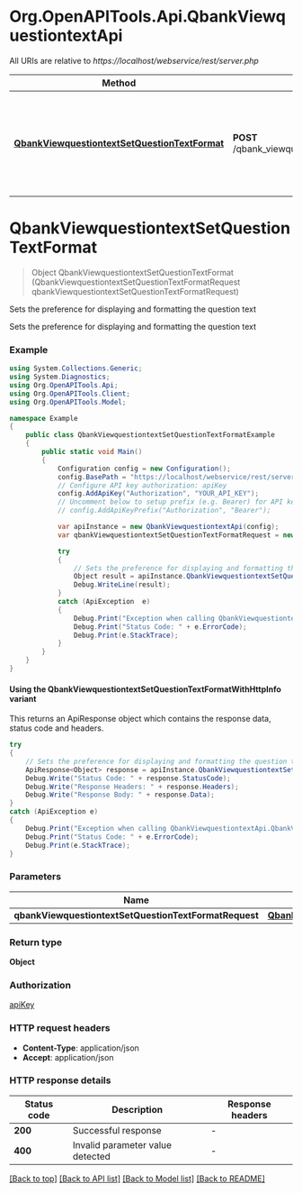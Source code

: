 # Org.OpenAPITools.Api.QbankViewquestiontextApi

All URIs are relative to *https://localhost/webservice/rest/server.php*

| Method | HTTP request | Description |
|--------|--------------|-------------|
| [**QbankViewquestiontextSetQuestionTextFormat**](QbankViewquestiontextApi.md#qbankviewquestiontextsetquestiontextformat) | **POST** /qbank_viewquestiontext_set_question_text_format | Sets the preference for displaying and formatting the question text |

<a id="qbankviewquestiontextsetquestiontextformat"></a>
# **QbankViewquestiontextSetQuestionTextFormat**
> Object QbankViewquestiontextSetQuestionTextFormat (QbankViewquestiontextSetQuestionTextFormatRequest qbankViewquestiontextSetQuestionTextFormatRequest)

Sets the preference for displaying and formatting the question text

Sets the preference for displaying and formatting the question text

### Example
```csharp
using System.Collections.Generic;
using System.Diagnostics;
using Org.OpenAPITools.Api;
using Org.OpenAPITools.Client;
using Org.OpenAPITools.Model;

namespace Example
{
    public class QbankViewquestiontextSetQuestionTextFormatExample
    {
        public static void Main()
        {
            Configuration config = new Configuration();
            config.BasePath = "https://localhost/webservice/rest/server.php";
            // Configure API key authorization: apiKey
            config.AddApiKey("Authorization", "YOUR_API_KEY");
            // Uncomment below to setup prefix (e.g. Bearer) for API key, if needed
            // config.AddApiKeyPrefix("Authorization", "Bearer");

            var apiInstance = new QbankViewquestiontextApi(config);
            var qbankViewquestiontextSetQuestionTextFormatRequest = new QbankViewquestiontextSetQuestionTextFormatRequest(); // QbankViewquestiontextSetQuestionTextFormatRequest | 

            try
            {
                // Sets the preference for displaying and formatting the question text
                Object result = apiInstance.QbankViewquestiontextSetQuestionTextFormat(qbankViewquestiontextSetQuestionTextFormatRequest);
                Debug.WriteLine(result);
            }
            catch (ApiException  e)
            {
                Debug.Print("Exception when calling QbankViewquestiontextApi.QbankViewquestiontextSetQuestionTextFormat: " + e.Message);
                Debug.Print("Status Code: " + e.ErrorCode);
                Debug.Print(e.StackTrace);
            }
        }
    }
}
```

#### Using the QbankViewquestiontextSetQuestionTextFormatWithHttpInfo variant
This returns an ApiResponse object which contains the response data, status code and headers.

```csharp
try
{
    // Sets the preference for displaying and formatting the question text
    ApiResponse<Object> response = apiInstance.QbankViewquestiontextSetQuestionTextFormatWithHttpInfo(qbankViewquestiontextSetQuestionTextFormatRequest);
    Debug.Write("Status Code: " + response.StatusCode);
    Debug.Write("Response Headers: " + response.Headers);
    Debug.Write("Response Body: " + response.Data);
}
catch (ApiException e)
{
    Debug.Print("Exception when calling QbankViewquestiontextApi.QbankViewquestiontextSetQuestionTextFormatWithHttpInfo: " + e.Message);
    Debug.Print("Status Code: " + e.ErrorCode);
    Debug.Print(e.StackTrace);
}
```

### Parameters

| Name | Type | Description | Notes |
|------|------|-------------|-------|
| **qbankViewquestiontextSetQuestionTextFormatRequest** | [**QbankViewquestiontextSetQuestionTextFormatRequest**](QbankViewquestiontextSetQuestionTextFormatRequest.md) |  |  |

### Return type

**Object**

### Authorization

[apiKey](../README.md#apiKey)

### HTTP request headers

 - **Content-Type**: application/json
 - **Accept**: application/json


### HTTP response details
| Status code | Description | Response headers |
|-------------|-------------|------------------|
| **200** | Successful response |  -  |
| **400** | Invalid parameter value detected |  -  |

[[Back to top]](#) [[Back to API list]](../README.md#documentation-for-api-endpoints) [[Back to Model list]](../README.md#documentation-for-models) [[Back to README]](../README.md)

